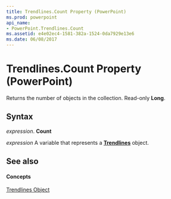 ```yaml
---
title: Trendlines.Count Property (PowerPoint)
ms.prod: powerpoint
api_name:
- PowerPoint.Trendlines.Count
ms.assetid: e4e02ec4-1581-382a-1524-0da7929e13e6
ms.date: 06/08/2017
---
```



# Trendlines.Count Property (PowerPoint)

Returns the number of objects in the collection. Read-only **Long**.


## Syntax

 _expression_. **Count**

 _expression_ A variable that represents a **[Trendlines](trendlines-object-powerpoint.md)** object.


## See also


#### Concepts


[Trendlines Object](trendlines-object-powerpoint.md)

